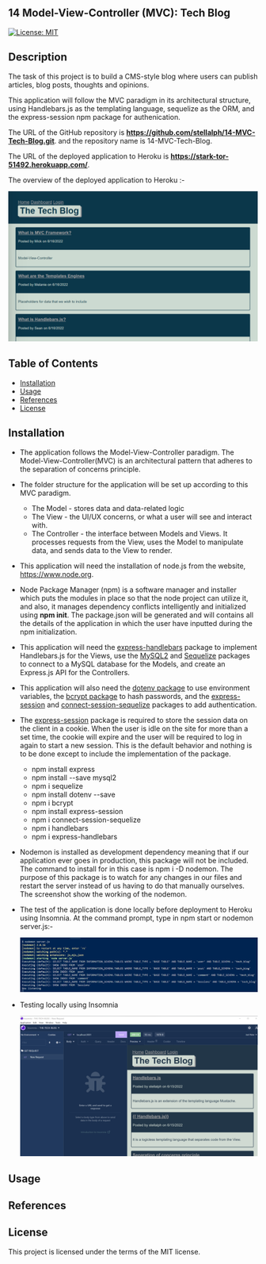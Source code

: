 ## 14 Model-View-Controller (MVC): Tech Blog

[![License: MIT](https://img.shields.io/badge/License-MIT-yellow.svg)](https://opensource.org/licenses/MIT)

## Description

The task of this project is to build a CMS-style blog where users can publish articles, blog posts, thoughts and opinions.  

This application will follow the MVC paradigm in its architectural structure, using Handlebars.js as the templating language, sequelize as the ORM, and the express-session npm package for authenication.

The URL of the GitHub repository is <strong>https://github.com/stellalph/14-MVC-Tech-Blog.git</strong>.
and the repository name is 14-MVC-Tech-Blog.

The URL of the deployed application to Heroku is <strong>https://stark-tor-51492.herokuapp.com/</strong>.

The overview of the deployed application to Heroku :-

![alt text](/assets/img14.png)

## Table of Contents

* [Installation](#installation)
* [Usage](#usage)
* [References](#references)
* [License](#license)

## Installation

* The application follows the Model-View-Controller paradigm.  The Model-View-Controller(MVC) is an architectural pattern that adheres to the separation of concerns principle.

* The folder structure for the application will be set up according to this MVC paradigm.

  - The Model - stores data and data-related logic
  - The View - the UI/UX concerns, or what a user will see and interact with.
  - The Controller - the interface between Models and Views.  It processes requests from the View, uses the Model to manipulate data, and sends data to the View to render.

* This application will need the installation of node.js from the website, https://www.node.org.

* Node Package Manager (npm) is a software manager and installer which puts the modules in place so that the node project can utilize it, and also, it manages dependency conflicts intelligently and initialized using <strong>npm init</strong>.  The package.json will be generated and will contains all the details of the application in which the user have inputted during the npm initialization.

* This application will need the [express-handlebars](https://www.npmjs.com/package/express-handlebars) package to implement Handlebars.js for the Views, use the [MySQL2](https://www.npmjs.com/package/mysql2) and [Sequelize](https://www.npmjs.com/package/sequelize) packages to connect to a MySQL database for the Models, and create an Express.js API for the Controllers.

* This application will also need the [dotenv package](https://www.npmjs.com/package/dotenv) to use environment variables, the [bcrypt package](https://www.npmjs.com/package/bcrypt) to hash passwords, and the [express-session](https://www.npmjs.com/package/express-session) and [connect-session-sequelize](https://www.npmjs.com/package/connect-session-sequelize) packages to add authentication.

* The [express-session](https://www.npmjs.com/package/express-session) package is required to store the session data on the client in a cookie. When the user is idle on the site for more than a set time, the cookie will expire and the user will be required to log in again to start a new session. This is the default behavior and nothing is to be done except to include the implementation of the package.

  - npm install express
  - npm install --save mysql2
  - npm i sequelize
  - npm install dotenv --save
  - npm i bcrypt 
  - npm install express-session
  - npm i connect-session-sequelize
  - npm i handlebars
  - npm i express-handlebars

* Nodemon is installed as development dependency meaning that if our application ever goes in production, this package will not be included. The command to install for in this case is npm i -D nodemon. The purpose of this package is to watch for any changes in our files and restart the server instead of us having to do that manually ourselves. The screenshot show the working of the nodemon.  

* The test of the application is done locally before deployment to Heroku using Insomnia.  At the command prompt, type in npm start or nodemon server.js:-

  ![alt text](/assets/img15.png)

* Testing locally using Insomnia

  ![alt text](/assets/img08.png)

## Usage

## References

## License

This project is licensed under the terms of the MIT license.